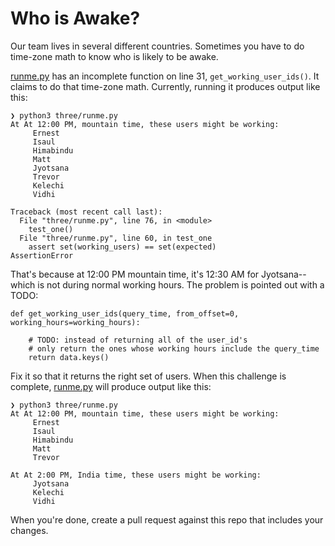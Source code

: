 Who is Awake?
=============

Our team lives in several different countries.
Sometimes you have to do time-zone math to know who is likely to be awake.

[runme.py](runme.py) has an incomplete function on line 31, `get_working_user_ids()`.
It claims to do that time-zone math.
Currently, running it produces output like this:
```
❯ python3 three/runme.py
At At 12:00 PM, mountain time, these users might be working:
     Ernest
     Isaul
     Himabindu
     Matt
     Jyotsana
     Trevor
     Kelechi
     Vidhi

Traceback (most recent call last):
  File "three/runme.py", line 76, in <module>
    test_one()
  File "three/runme.py", line 60, in test_one
    assert set(working_users) == set(expected)
AssertionError
```

That's because at 12:00 PM mountain time, it's 12:30 AM for Jyotsana--which is not during normal working hours.
The problem is pointed out with a TODO:
```
def get_working_user_ids(query_time, from_offset=0, working_hours=working_hours):

    # TODO: instead of returning all of the user_id's
    # only return the ones whose working hours include the query_time
    return data.keys()
```

Fix it so that it returns the right set of users.
When this challenge is complete, [runme.py](runme.py) will produce output like this:

```
❯ python3 three/runme.py
At At 12:00 PM, mountain time, these users might be working:
     Ernest
     Isaul
     Himabindu
     Matt
     Trevor

At At 2:00 PM, India time, these users might be working:
     Jyotsana
     Kelechi
     Vidhi
```

When you're done, create a pull request against this repo that includes your changes.

